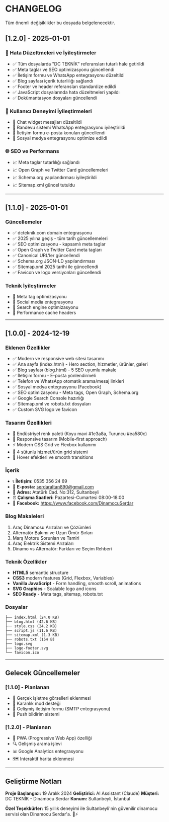 # CHANGELOG

Tüm önemli değişiklikler bu dosyada belgelenecektir.

## [1.2.0] - 2025-01-01

### 🔧 Hata Düzeltmeleri ve İyileştirmeler
- ✅ Tüm dosyalarda "DC TEKNİK" referansları tutarlı hale getirildi
- ✅ Meta taglar ve SEO optimizasyonu güncellendi
- ✅ İletişim formu ve WhatsApp entegrasyonu düzeltildi
- ✅ Blog sayfası içerik tutarlılığı sağlandı
- ✅ Footer ve header referansları standardize edildi
- ✅ JavaScript dosyalarında hata düzeltmeleri yapıldı
- ✅ Dokümantasyon dosyaları güncellendi

### 📱 Kullanıcı Deneyimi İyileştirmeleri
- 🔧 Chat widget mesajları düzeltildi
- 🔧 Randevu sistemi WhatsApp entegrasyonu iyileştirildi
- 🔧 İletişim formu e-posta konuları güncellendi
- 🔧 Sosyal medya entegrasyonu optimize edildi

### 🌐 SEO ve Performans
- 📈 Meta taglar tutarlılığı sağlandı
- 📈 Open Graph ve Twitter Card güncellemeleri
- 📈 Schema.org yapılandırması iyileştirildi
- 📈 Sitemap.xml güncel tutuldu

---

## [1.1.0] - 2025-01-01

### Güncellemeler
- ✅ dcteknik.com domain entegrasyonu
- ✅ 2025 yılına geçiş - tüm tarih güncellemeleri
- ✅ SEO optimizasyonu - kapsamlı meta taglar
- ✅ Open Graph ve Twitter Card meta tagları
- ✅ Canonical URL'ler güncellendi
- ✅ Schema.org JSON-LD yapılandırması
- ✅ Sitemap.xml 2025 tarihi ile güncellendi
- ✅ Favicon ve logo versiyonları güncellendi

### Teknik İyileştirmeler
- 🔧 Meta tag optimizasyonu
- 🔧 Social media entegrasyonu
- 🔧 Search engine optimizasyonu
- 🔧 Performance cache headers

---

## [1.0.0] - 2024-12-19

### Eklenen Özellikler
- ✅ Modern ve responsive web sitesi tasarımı
- ✅ Ana sayfa (index.html) - Hero section, hizmetler, ürünler, galeri
- ✅ Blog sayfası (blog.html) - 5 SEO uyumlu makale
- ✅ İletişim formu - E-posta yönlendirmeli
- ✅ Telefon ve WhatsApp otomatik arama/mesaj linkleri
- ✅ Sosyal medya entegrasyonu (Facebook)
- ✅ SEO optimizasyonu - Meta tags, Open Graph, Schema.org
- ✅ Google Search Console hazırlığı
- ✅ Sitemap.xml ve robots.txt dosyaları
- ✅ Custom SVG logo ve favicon

### Tasarım Özellikleri
- 🎨 Endüstriyel renk paleti (Koyu mavi #1e3a8a, Turuncu #ea580c)
- 📱 Responsive tasarım (Mobile-first approach)
- ⚡ Modern CSS Grid ve Flexbox kullanımı
- 🎯 4 sütunlu hizmet/ürün grid sistemi
- 💫 Hover efektleri ve smooth transitions

### İçerik
- 📞 **İletişim:** 0535 356 24 69
- 📧 **E-posta:** serdaraltan890@gmail.com
- 📍 **Adres:** Atatürk Cad. No:312, Sultanbeyli
- ⏰ **Çalışma Saatleri:** Pazartesi-Cumartesi 08:00-18:00
- 🔗 **Facebook:** https://www.facebook.com/DinamocuSerdar

### Blog Makaleleri
1. Araç Dinamosu Arızaları ve Çözümleri
2. Alternatör Bakımı ve Uzun Ömür Sırları
3. Marş Motoru Sorunları ve Tamiri
4. Araç Elektrik Sistemi Arızaları
5. Dinamo vs Alternatör: Farkları ve Seçim Rehberi

### Teknik Özellikler
- **HTML5** semantic structure
- **CSS3** modern features (Grid, Flexbox, Variables)
- **Vanilla JavaScript** - Form handling, smooth scroll, animations
- **SVG Graphics** - Scalable logo and icons
- **SEO Ready** - Meta tags, sitemap, robots.txt

### Dosyalar
```
├── index.html (24.0 KB)
├── blog.html (42.6 KB)
├── style.css (24.2 KB)
├── script.js (11.6 KB)
├── sitemap.xml (1.3 KB)
├── robots.txt (154 B)
├── logo.svg
├── logo-footer.svg
└── favicon.ico
```

---

## Gelecek Güncellemeler

### [1.1.0] - Planlanan
- 📸 Gerçek işletme görselleri eklenmesi
- 🌙 Karanlık mod desteği
- 📧 Gelişmiş iletişim formu (SMTP entegrasyonu)
- 🔔 Push bildirim sistemi

### [1.2.0] - Planlanan  
- 📱 PWA (Progressive Web App) özelliği
- 🔍 Gelişmiş arama işlevi
- 📊 Google Analytics entegrasyonu
- 🗺️ Interaktif harita eklenmesi

---

## Geliştirme Notları

**Proje Başlangıcı:** 19 Aralık 2024
**Geliştirici:** AI Assistant (Claude)
**Müşteri:** DC TEKNİK - Dinamocu Serdar
**Konum:** Sultanbeyli, İstanbul

**Özel Teşekkürler:** 15 yıllık deneyimi ile Sultanbeyli'nin güvenilir dinamocu servisi olan Dinamocu Serdar'a. 🚗⚡ 